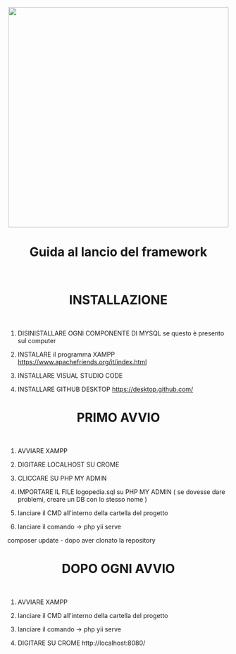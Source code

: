 <p align="center">
    <a href="https://github.com/yiisoft" target="_blank">
        <img src="https://c.tenor.com/T6kJhTcIi8oAAAAd/newton-apple.gif" height="500px">
    </a>
    <h1 align="center">Guida al lancio del framework</h1>
    <br>
</p>

<p align="center">
    <h1 align="center">INSTALLAZIONE</h1>
    <br>
</p>

1) DISINISTALLARE OGNI COMPONENTE DI MYSQL se questo è presento sul computer

2) INSTALARE il programma XAMPP
https://www.apachefriends.org/it/index.html

3) INSTALLARE VISUAL STUDIO CODE 

4) INSTALLARE GITHUB DESKTOP
https://desktop.github.com/

<p align="center">
    <h1 align="center">PRIMO AVVIO</h1>
    <br>
</p>

1) AVVIARE XAMPP

2) DIGITARE LOCALHOST SU CROME 

3) CLICCARE SU PHP MY ADMIN

4) IMPORTARE IL FILE logopedia.sql su PHP MY ADMIN 
( se dovesse dare problemi, creare un DB con lo stesso nome )

5) lanciare il CMD all'interno della cartella del progetto

6) lanciare il comando -> php yii serve 

composer update - dopo aver clonato la repository


<p align="center">
    <h1 align="center">DOPO OGNI AVVIO</h1>
    <br>
</p>

1) AVVIARE XAMPP

2) lanciare il CMD all'interno della cartella del progetto

3) lanciare il comando -> php yii serve 

4) DIGITARE SU CROME 
http://localhost:8080/